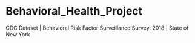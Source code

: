 # Behavioral_Health_Project
CDC Dataset | Behavioral Risk Factor Surveillance Survey: 2018 | State of New York
